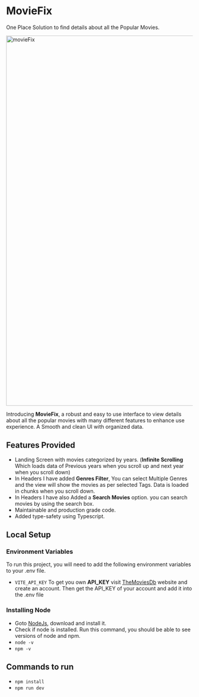 
# MovieFix
One Place Solution to find details about all the Popular Movies.

<img width="1000" alt="movieFix" src="https://github.com/Vikaass-08/movie-app/assets/59832889/94899138-a8b9-4c03-a346-7a807a958c1d">

Introducing **MovieFix**, a robust and easy to use interface to view details about all the popular movies with many different features to enhance use experience. A Smooth and clean UI with organized data.


## Features Provided

- Landing Screen with movies categorized by years. (**Infinite Scrolling** Which loads data of Previous years when you scroll up and next year when you scroll down) 
- In Headers I have added **Genres Filter**, You can select Multiple Genres and the view will show the movies as per selected Tags. Data is loaded in chunks when you scroll down.
- In Headers I have also Added a **Search Movies** option. you can search movies by using the search box.
- Maintainable and production grade code.
- Added type-safety using Typescript.



## Local Setup

### Environment Variables

To run this project, you will need to add the following environment variables to your .env file.
- `VITE_API_KEY` 
To get you own **API_KEY** visit [TheMoviesDb](https://developer.themoviedb.org/docs/getting-started) website and create an account. Then get the API_KEY of your account and add it into the .env file


### Installing Node
- Goto [NodeJs](https://nodejs.org/en), download and install it.
- Check if node is installed. Run this command, you should be able to see versions of node and npm.
- ```node -v```
- ```npm -v```


## Commands to run 

- ```npm install```
- ```npm run dev```
